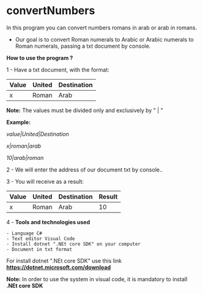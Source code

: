 # convertNumbers
In this program you can convert numbers romans in arab or arab in romans.

* Our goal is to convert Roman numerals to Arabic or Arabic numerals to Roman numerals, passing a txt document by console.

**How to use the program ?** 

1 - Have a txt document, with the format: 

| Value | United | Destination |
| ----- | ---- | ----|
| x | Roman | Arab |

**Note:** The values must be divided only and exclusively by " | "

**Example:** 

*value|United|Destination*

*x|roman|arab*

*10|arab|roman*
       
2 - We will enter the address of our document txt by console..

3 - You will receive as a result: 

| Value | United | Destination | Result  |
| ----- | ---- | ---- | ---- |
| x | Roman | Arab |  10  |

4 - **Tools and technologies used**

    - Language C# 
    - Text editor Visual Code 
    - Install dotnet ".NEt core SDK" on your computer
    - Document in txt format 

For install dotnet ".NEt core SDK" use this link **https://dotnet.microsoft.com/download**

**Note:** In order to use the system in visual code, it is mandatory to install **.NEt core SDK**
